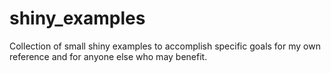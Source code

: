 # shiny_examples
Collection of small shiny examples to accomplish specific goals for my own reference and for anyone else who may benefit.

